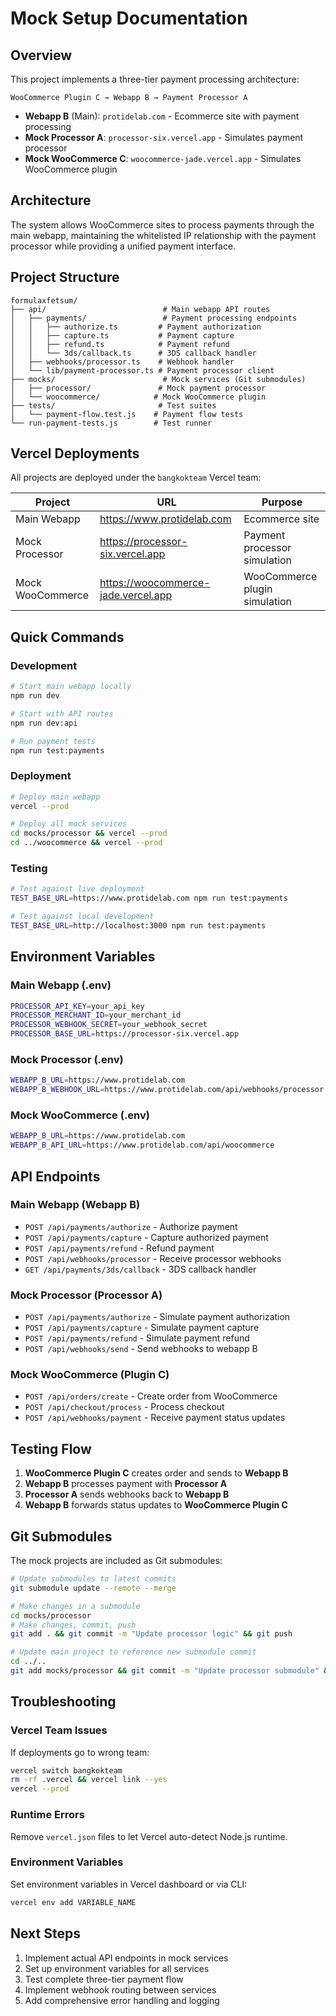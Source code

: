 # Mock Setup Documentation

## Overview

This project implements a three-tier payment processing architecture:

```
WooCommerce Plugin C → Webapp B → Payment Processor A
```

- **Webapp B** (Main): `protidelab.com` - Ecommerce site with payment processing
- **Mock Processor A**: `processor-six.vercel.app` - Simulates payment processor
- **Mock WooCommerce C**: `woocommerce-jade.vercel.app` - Simulates WooCommerce plugin

## Architecture

The system allows WooCommerce sites to process payments through the main webapp, maintaining the whitelisted IP relationship with the payment processor while providing a unified payment interface.

## Project Structure

```
formulaxfetsum/
├── api/                          # Main webapp API routes
│   ├── payments/                 # Payment processing endpoints
│   │   ├── authorize.ts         # Payment authorization
│   │   ├── capture.ts           # Payment capture
│   │   ├── refund.ts            # Payment refund
│   │   └── 3ds/callback.ts      # 3DS callback handler
│   ├── webhooks/processor.ts    # Webhook handler
│   └── lib/payment-processor.ts # Payment processor client
├── mocks/                        # Mock services (Git submodules)
│   ├── processor/               # Mock payment processor
│   └── woocommerce/            # Mock WooCommerce plugin
├── tests/                       # Test suites
│   └── payment-flow.test.js    # Payment flow tests
└── run-payment-tests.js        # Test runner
```

## Vercel Deployments

All projects are deployed under the `bangkokteam` Vercel team:

| Project | URL | Purpose |
|---------|-----|---------|
| Main Webapp | https://www.protidelab.com | Ecommerce site |
| Mock Processor | https://processor-six.vercel.app | Payment processor simulation |
| Mock WooCommerce | https://woocommerce-jade.vercel.app | WooCommerce plugin simulation |

## Quick Commands

### Development
```bash
# Start main webapp locally
npm run dev

# Start with API routes
npm run dev:api

# Run payment tests
npm run test:payments
```

### Deployment
```bash
# Deploy main webapp
vercel --prod

# Deploy all mock services
cd mocks/processor && vercel --prod
cd ../woocommerce && vercel --prod
```

### Testing
```bash
# Test against live deployment
TEST_BASE_URL=https://www.protidelab.com npm run test:payments

# Test against local development
TEST_BASE_URL=http://localhost:3000 npm run test:payments
```

## Environment Variables

### Main Webapp (.env)
```bash
PROCESSOR_API_KEY=your_api_key
PROCESSOR_MERCHANT_ID=your_merchant_id
PROCESSOR_WEBHOOK_SECRET=your_webhook_secret
PROCESSOR_BASE_URL=https://processor-six.vercel.app
```

### Mock Processor (.env)
```bash
WEBAPP_B_URL=https://www.protidelab.com
WEBAPP_B_WEBHOOK_URL=https://www.protidelab.com/api/webhooks/processor
```

### Mock WooCommerce (.env)
```bash
WEBAPP_B_URL=https://www.protidelab.com
WEBAPP_B_API_URL=https://www.protidelab.com/api/woocommerce
```

## API Endpoints

### Main Webapp (Webapp B)
- `POST /api/payments/authorize` - Authorize payment
- `POST /api/payments/capture` - Capture authorized payment
- `POST /api/payments/refund` - Refund payment
- `POST /api/webhooks/processor` - Receive processor webhooks
- `GET /api/payments/3ds/callback` - 3DS callback handler

### Mock Processor (Processor A)
- `POST /api/payments/authorize` - Simulate payment authorization
- `POST /api/payments/capture` - Simulate payment capture
- `POST /api/payments/refund` - Simulate payment refund
- `POST /api/webhooks/send` - Send webhooks to webapp B

### Mock WooCommerce (Plugin C)
- `POST /api/orders/create` - Create order from WooCommerce
- `POST /api/checkout/process` - Process checkout
- `POST /api/webhooks/payment` - Receive payment status updates

## Testing Flow

1. **WooCommerce Plugin C** creates order and sends to **Webapp B**
2. **Webapp B** processes payment with **Processor A**
3. **Processor A** sends webhooks back to **Webapp B**
4. **Webapp B** forwards status updates to **WooCommerce Plugin C**

## Git Submodules

The mock projects are included as Git submodules:

```bash
# Update submodules to latest commits
git submodule update --remote --merge

# Make changes in a submodule
cd mocks/processor
# Make changes, commit, push
git add . && git commit -m "Update processor logic" && git push

# Update main project to reference new submodule commit
cd ../..
git add mocks/processor && git commit -m "Update processor submodule" && git push
```

## Troubleshooting

### Vercel Team Issues
If deployments go to wrong team:
```bash
vercel switch bangkokteam
rm -rf .vercel && vercel link --yes
vercel --prod
```

### Runtime Errors
Remove `vercel.json` files to let Vercel auto-detect Node.js runtime.

### Environment Variables
Set environment variables in Vercel dashboard or via CLI:
```bash
vercel env add VARIABLE_NAME
```

## Next Steps

1. Implement actual API endpoints in mock services
2. Set up environment variables for all services
3. Test complete three-tier payment flow
4. Implement webhook routing between services
5. Add comprehensive error handling and logging
